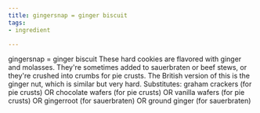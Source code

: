 ```yaml
---
title: gingersnap = ginger biscuit
tags:
- ingredient

---
```

gingersnap = ginger biscuit These hard cookies are flavored with ginger and molasses. They're sometimes added to sauerbraten or beef stews, or they're crushed into crumbs for pie crusts. The British version of this is the ginger nut, which is similar but very hard. Substitutes: graham crackers (for pie crusts) OR chocolate wafers (for pie crusts) OR vanilla wafers (for pie crusts) OR gingerroot (for sauerbraten) OR ground ginger (for sauerbraten)
